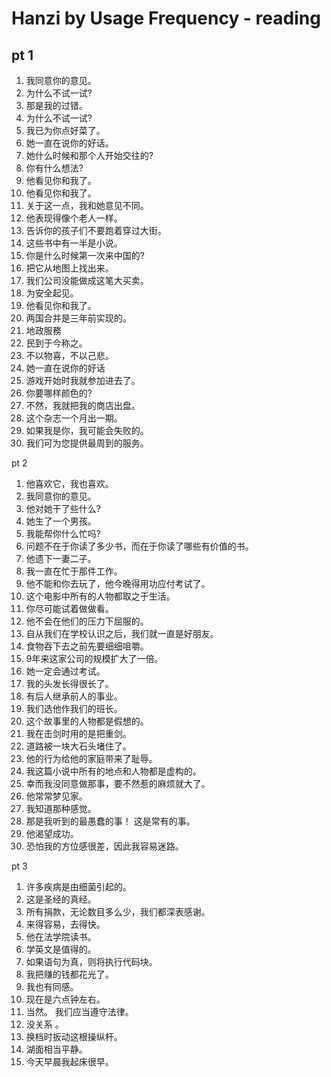 # Hanzi by Usage Frequency - reading

## pt 1
1. 我同意你的意见。
2. 为什么不试一试?
3. 那是我的过错。
4. 为什么不试一试?
5. 我已为你点好菜了。
6. 她一直在说你的好话。
7. 她什么时候和那个人开始交往的?
8. 你有什么想法?
9. 他看见你和我了。
10. 他看见你和我了。
11. 关于这一点，我和她意见不同。
12. 他表现得像个老人一样。
13. 告诉你的孩子们不要跑着穿过大街。
14. 这些书中有一半是小说。
15. 你是什么时候第一次来中国的?
16. 把它从地图上找出来。
17. 我们公司没能做成这笔大买卖。
18. 为安全起见。
19. 他看见你和我了。
20. 两国合并是三年前实现的。
21. 地政服務
22. 民到于今称之。
23. 不以物喜，不以己悲。
24. 她一直在说你的好话
25. 游戏开始时我就参加进去了。
26. 你要哪样颜色的?
27. 不然，我就把我的商店出盘。
28. 这个杂志一个月出一期。
29. 如果我是你，我可能会失败的。
30. 我们可为您提供最周到的服务。

pt 2

1. 他喜欢它，我也喜欢。
2. 我同意你的意见。
3. 他对她干了些什么?
4. 她生了一个男孩。
5. 我能帮你什么忙吗?
6. 问题不在于你读了多少书，而在于你读了哪些有价值的书。
7. 他遗下一妻二子。
8. 我一直在忙于那件工作。
9. 他不能和你去玩了，他今晚得用功应付考试了。
10. 这个电影中所有的人物都取之于生活。
11. 你尽可能试着做做看。
12. 他不会在他们的压力下屈服的。
13. 自从我们在学校认识之后，我们就一直是好朋友。
14. 食物吞下去之前先要细细咀嚼。
15. 9年来这家公司的规模扩大了一倍。
16. 她一定会通过考试。
17. 我的头发长得很长了。
18. 有后人继承前人的事业。
19. 我们选他作我们的班长。
20. 这个故事里的人物都是假想的。
21. 我在击剑时用的是把重剑。
22. 道路被一块大石头堵住了。
23. 他的行为给他的家庭带来了耻辱。
24. 我这篇小说中所有的地点和人物都是虚构的。
25. 幸而我没同意做那事，要不然惹的麻烦就大了。
26. 他常常梦见家。
27. 我知道那种感觉。
28. 那是我听到的最愚蠢的事！ 这是常有的事。
29. 他渴望成功。
30. 恐怕我的方位感很差，因此我容易迷路。

pt 3

1. 许多疾病是由细菌引起的。
2. 这是圣经的真经。
3. 所有捐款，无论数目多么少，我们都深表感谢。
4. 来得容易，去得快。
5. 他在法学院读书。
6. 学英文是值得的。
7. 如果语句为真，则将执行代码块。
8. 我把赚的钱都花光了。
9. 我也有同感。
10. 现在是六点钟左右。
11. 当然。 我们应当遵守法律。
12. 没关系 。
13. 换档时扳动这根操纵杆。
14. 湖面相当平静。
15. 今天早晨我起床很早。
